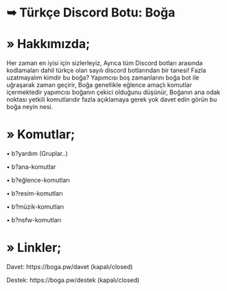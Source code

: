 # ➥ Türkçe Discord Botu: Boğa

# » Hakkımızda;
Her zaman en iyisi için sizlerleyiz, Ayrıca tüm Discord botları arasında kodlamaları dahil türkçe olan sayılı discord botlarından bir tanesi! Fazla uzatmayalım kimdir bu boğa? Yapımcısı boş zamanlarını boğa bot ile uğraşarak zaman geçirir, Boğa genellikle eğlence amaçlı komutlar içermektedir yapımcısı boğanın çekici olduğunu düşünür, Boğanın ana odak noktası yetkili komutlarıdır fazla açıklamaya gerek yok davet edin görün bu boğa neyin nesi.

# » Komutlar;
<p>• b?yardım (Gruplar..)</p>
<p>• b?ana-komutlar</p>
<p>• b?eğlence-komutları</p>
<p>• b?resim-komutları</p>
<p>• b?müzik-komutları</p>
<p>• b?nsfw-komutları</p>

# » Linkler;
<p>Davet: https://boga.pw/davet (kapalı/closed)</p>
<p>Destek: https://boga.pw/destek (kapalı/closed)</p>
